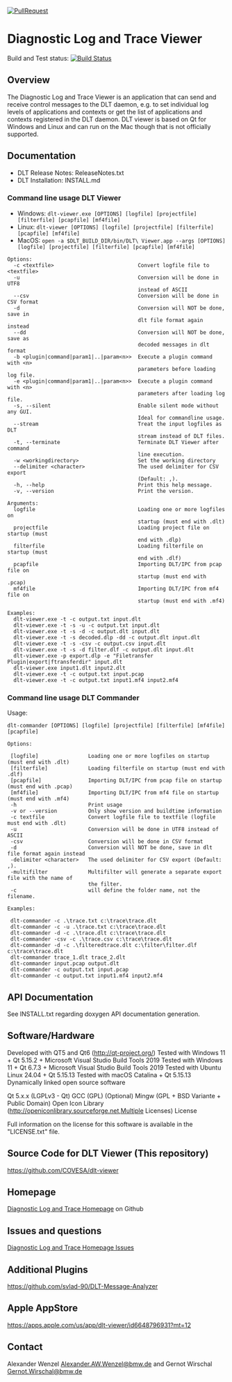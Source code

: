 [![PullRequest](https://github.com/COVESA/dlt-viewer/actions/workflows/BuildPR.yml/badge.svg)](https://github.com/COVESA/dlt-viewer/actions/workflows/BuildPR.yml)

# Diagnostic Log and Trace Viewer
Build and Test status: [![Build Status](https://travis-ci.org/GENIVI/dlt-viewer.svg?branch=master)](https://travis-ci.org/GENIVI/dlt-viewer)
## Overview

The Diagnostic Log and Trace Viewer is an application that can send and receive control messages to the DLT daemon, e.g. to set individual log levels of applications and contexts or get the list of applications and contexts registered in the DLT daemon. DLT viewer is based on Qt for Windows and Linux and can run on the Mac though that is not officially supported.

## Documentation

+ DLT Release Notes: ReleaseNotes.txt
+ DLT Installation: INSTALL.md

### Command line usage DLT Viewer

+ Windows: `dlt-viewer.exe [OPTIONS] [logfile] [projectfile] [filterfile] [pcapfile] [mf4file]`
+ Linux: `dlt-viewer [OPTIONS] [logfile] [projectfile] [filterfile] [pcapfile] [mf4file]`
+ MacOS: `open -a $DLT_BUILD_DIR/bin/DLT\ Viewer.app --args [OPTIONS] [logfile] [projectfile] [filterfile] [pcapfile] [mf4file]`

```
Options:
  -c <textfile>                           Convert logfile file to <textfile>
  -u                                      Conversion will be done in UTF8
                                          instead of ASCII
  --csv                                   Conversion will be done in CSV format
  -d                                      Conversion will NOT be done, save in
                                          dlt file format again instead
  --dd                                    Conversion will NOT be done, save as
                                          decoded messages in dlt format
  -b <plugin|command|param1|..|param<n>>  Execute a plugin command with <n>
                                          parameters before loading log file.
  -e <plugin|command|param1|..|param<n>>  Execute a plugin command with <n>
                                          parameters after loading log file.
  -s, --silent                            Enable silent mode without any GUI.
                                          Ideal for commandline usage.
  --stream                                Treat the input logfiles as DLT
                                          stream instead of DLT files.
  -t, --terminate                         Terminate DLT Viewer after command
                                          line execution.
  -w <workingdirectory>                   Set the working directory
  --delimiter <character>                 The used delimiter for CSV export
                                          (Default: ,).
  -h, --help                              Print this help message.
  -v, --version                           Print the version.

Arguments:
  logfile                                 Loading one or more logfiles on
                                          startup (must end with .dlt)
  projectfile                             Loading project file on startup (must
                                          end with .dlp)
  filterfile                              Loading filterfile on startup (must
                                          end with .dlf)
  pcapfile                                Importing DLT/IPC from pcap file on
                                          startup (must end with .pcap)
  mf4file                                 Importing DLT/IPC from mf4 file on
                                          startup (must end with .mf4)
```

```
Examples:
  dlt-viewer.exe -t -c output.txt input.dlt
  dlt-viewer.exe -t -s -u -c output.txt input.dlt
  dlt-viewer.exe -t -s -d -c output.dlt input.dlt
  dlt-viewer.exe -t -s decoded.dlp -dd -c output.dlt input.dlt
  dlt-viewer.exe -t -s -csv -c output.csv input.dlt
  dlt-viewer.exe -t -s -d filter.dlf -c output.dlt input.dlt
  dlt-viewer.exe -p export.dlp -e "Filetransfer Plugin|export|ftransferdir" input.dlt
  dlt-viewer.exe input1.dlt input2.dlt
  dlt-viewer.exe -t -c output.txt input.pcap
  dlt-viewer.exe -t -c output.txt input1.mf4 input2.mf4
```

### Command line usage DLT Commander

Usage:

`dlt-commander [OPTIONS] [logfile] [projectfile] [filterfile] [mf4file] [pcapfile]`

```
Options:

 [logfile]                Loading one or more logfiles on startup (must end with .dlt)
 [filterfile]             Loading filterfile on startup (must end with .dlf)
 [pcapfile]               Importing DLT/IPC from pcap file on startup (must end with .pcap)
 [mf4file]                Importing DLT/IPC from mf4 file on startup (must end with .mf4)
 -h                       Print usage
 -v or --version          Only show version and buildtime information
 -c textfile              Convert logfile file to textfile (logfile must end with .dlt)
 -u                       Conversion will be done in UTF8 instead of ASCII
 -csv                     Conversion will be done in CSV format
 -d                       Conversion will NOT be done, save in dlt file format again instead
 -delimiter <character>   The used delimiter for CSV export (Default: ,).
 -multifilter             Multifilter will generate a separate export file with the name of
                          the filter.
 -c                       will define the folder name, not the filename.
```

```
Examples:

 dlt-commander -c .\trace.txt c:\trace\trace.dlt
 dlt-commander -c -u .\trace.txt c:\trace\trace.dlt
 dlt-commander -d -c .\trace.dlt c:\trace\trace.dlt
 dlt-commander -csv -c .\trace.csv c:\trace\trace.dlt
 dlt-commander -d -c .\filteredtrace.dlt c:\filter\filter.dlf c:\trace\trace.dlt
 dlt-commander trace_1.dlt trace_2.dlt
 dlt-commander input.pcap output.dlt
 dlt-commander -c output.txt input.pcap
 dlt-commander -c output.txt input1.mf4 input2.mf4
```

## API Documentation

See INSTALL.txt regarding doxygen API documentation generation.

## Software/Hardware

Developed with QT5 and Qt6 (<http://qt-project.org/>)
Tested with Windows 11 + Qt 5.15.2 + Microsoft Visual Studio Build Tools 2019
Tested with Windows 11 + Qt 6.7.3 + Microsoft Visual Studio Build Tools 2019
Tested with Ubuntu Linux 24.04 + Qt 5.15.13
Tested with macOS Catalina + Qt 5.15.13
Dynamically linked open source software

Qt 5.x.x (LGPLv3 - Qt)
GCC (GPL)
(Optional) Mingw (GPL + BSD Variante + Public Domain)
Open Icon Library (<http://openiconlibrary.sourceforge.net,Multiple> Licenses)
License

Full information on the license for this software is available in the "LICENSE.txt" file.

## Source Code for DLT Viewer (This repository)

<https://github.com/COVESA/dlt-viewer>

## Homepage

[Diagnostic Log and Trace Homepage](https://github.com/COVESA/dlt-viewer) on Github

## Issues and questions

[Diagnostic Log and Trace Homepage Issues](https://github.com/COVESA/dlt-viewer/issues)

## Additional Plugins

<https://github.com/svlad-90/DLT-Message-Analyzer>

## Apple AppStore

<https://apps.apple.com/us/app/dlt-viewer/id6648796931?mt=12>

## Contact

Alexander Wenzel <Alexander.AW.Wenzel@bmw.de> and Gernot Wirschal <Gernot.Wirschal@bmw.de>
